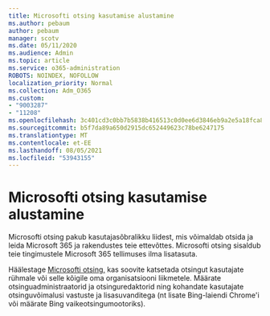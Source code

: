 ```yaml
---
title: Microsofti otsing kasutamise alustamine
ms.author: pebaum
author: pebaum
manager: scotv
ms.date: 05/11/2020
ms.audience: Admin
ms.topic: article
ms.service: o365-administration
ROBOTS: NOINDEX, NOFOLLOW
localization_priority: Normal
ms.collection: Adm_O365
ms.custom:
- "9003287"
- "11208"
ms.openlocfilehash: 3c401cd3c0bb7b5838b416513c0d0ee6d3846eb9a2e5a18fca8f8b782fda6098
ms.sourcegitcommit: b5f7da89a650d2915dc652449623c78be6247175
ms.translationtype: MT
ms.contentlocale: et-EE
ms.lasthandoff: 08/05/2021
ms.locfileid: "53943155"
---
```

# <a name="get-started-with-microsoft-search-using-the-set-up-guide"></a>Microsofti otsing kasutamise alustamine

Microsofti otsing pakub kasutajasõbralikku liidest, mis võimaldab otsida ja leida Microsoft 365 ja rakendustes teie ettevõttes. Microsofti otsing sisaldub teie tingimustele Microsoft 365 tellimuses ilma lisatasuta. 

Häälestage [Microsofti otsing,](https://go.microsoft.com/fwlink/?linkid=2156919) kas soovite katsetada otsingut kasutajate rühmale või selle kõigile oma organisatsiooni liikmetele. Määrate otsinguadministraatorid ja otsinguredaktorid ning kohandate kasutajate otsinguvõimalusi vastuste ja lisasuvanditega (nt lisate Bing-laiendi Chrome'i või määrate Bing vaikeotsingumootoriks).